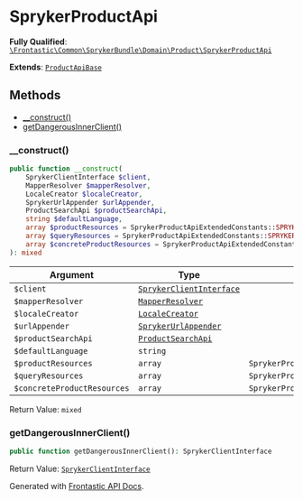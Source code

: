 #  SprykerProductApi

**Fully Qualified**: [`\Frontastic\Common\SprykerBundle\Domain\Product\SprykerProductApi`](../../../../../src/php/SprykerBundle/Domain/Product/SprykerProductApi.php)

**Extends**: [`ProductApiBase`](../../../ProductApiBundle/Domain/ProductApiBase.md)

## Methods

* [__construct()](#__construct)
* [getDangerousInnerClient()](#getdangerousinnerclient)

### __construct()

```php
public function __construct(
    SprykerClientInterface $client,
    MapperResolver $mapperResolver,
    LocaleCreator $localeCreator,
    SprykerUrlAppender $urlAppender,
    ProductSearchApi $productSearchApi,
    string $defaultLanguage,
    array $productResources = SprykerProductApiExtendedConstants::SPRYKER_DEFAULT_PRODUCT_RESOURCES,
    array $queryResources = SprykerProductApiExtendedConstants::SPRYKER_PRODUCT_QUERY_RESOURCES,
    array $concreteProductResources = SprykerProductApiExtendedConstants::SPRYKER_DEFAULT_CONCRETE_PRODUCT_RESOURCES
): mixed
```

Argument|Type|Default|Description
--------|----|-------|-----------
`$client`|[`SprykerClientInterface`](../SprykerClientInterface.md)||
`$mapperResolver`|[`MapperResolver`](../MapperResolver.md)||
`$localeCreator`|[`LocaleCreator`](../Locale/LocaleCreator.md)||
`$urlAppender`|[`SprykerUrlAppender`](../SprykerUrlAppender.md)||
`$productSearchApi`|[`ProductSearchApi`](../../../ProductSearchApiBundle/Domain/ProductSearchApi.md)||
`$defaultLanguage`|`string`||
`$productResources`|`array`|`SprykerProductApiExtendedConstants::SPRYKER_DEFAULT_PRODUCT_RESOURCES`|
`$queryResources`|`array`|`SprykerProductApiExtendedConstants::SPRYKER_PRODUCT_QUERY_RESOURCES`|
`$concreteProductResources`|`array`|`SprykerProductApiExtendedConstants::SPRYKER_DEFAULT_CONCRETE_PRODUCT_RESOURCES`|

Return Value: `mixed`

### getDangerousInnerClient()

```php
public function getDangerousInnerClient(): SprykerClientInterface
```

Return Value: [`SprykerClientInterface`](../SprykerClientInterface.md)

Generated with [Frontastic API Docs](https://github.com/FrontasticGmbH/apidocs).
